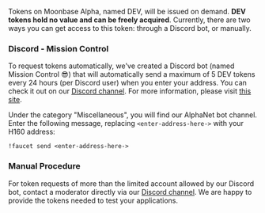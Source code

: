 Tokens on Moonbase Alpha, named DEV, will be issued on demand. **DEV tokens hold no value and can be freely acquired**. Currently, there are two ways you can get access to this token: through a Discord bot, or manually.

### Discord - Mission Control

To request tokens automatically, we've created a Discord bot (named Mission Control :sunglasses:) that will automatically send a maximum of 5 DEV tokens every 24 hours (per Discord user) when you enter your address. You can check it out on our [Discord channel](https://discord.gg/PfpUATX). For more information, please visit [this site](/getting-started/moonbase/faucet/).
 
Under the category "Miscellaneous", you will find our AlphaNet bot channel. Enter the following message, replacing `<enter-address-here->` with your H160 address:
 
```
!faucet send <enter-address-here->
```

### Manual Procedure

For token requests of more than the limited account allowed by our Discord bot, contact a moderator directly via our [Discord channel](https://discord.gg/PfpUATX). We are happy to provide the tokens needed to test your applications.
